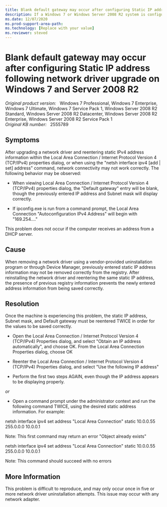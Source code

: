 ```yaml
---
title: Blank default gateway may occur after configuring Static IP address following network driver upgrade on Windows 7 and Server 2008 R2
description: If a Windows 7 or Windows Server 2008 R2 system is configured with a Static IPv4 address, and the underlying network driver is uninstalled and reinstalled, reconfiguring the same Static IPv4 address information may result in a blank default gateway.  The Static IP address information must be reentered twice before the information persists to the registry.
ms.date: 12/07/2020
ms.prod-support-area-path: 
ms.technology: [Replace with your value]
ms.reviewer: steved
---
```

# Blank default gateway may occur after configuring Static IP address following network driver upgrade on Windows 7 and Server 2008 R2

_Original product version:_ &nbsp; Windows 7 Professional, Windows 7 Enterprise, Windows 7 Ultimate, Windows 7 Service Pack 1, Windows Server 2008 R2 Standard, Windows Server 2008 R2 Datacenter, Windows Server 2008 R2 Enterprise, Windows Server 2008 R2 Service Pack 1  
_Original KB number:_ &nbsp; 2555789

## Symptoms

After upgrading a network driver and reentering static IPv4 address information within the Local Area Connection / Internet Protocol Version 4 (TCP/IPv4) properties dialog, or when using the "netsh interface ipv4 [add | set] address" command, network connectivity may not work correctly. The following behavior may be observed:

- When viewing Local Area Connection / Internet Protocol Version 4 (TCP/IPv4) properties dialog, the "Default gateway" entry will be blank, though the previously entered IP address and Subnet mask will display correctly.

- If ipconfig.exe is run from a command prompt, the Local Area Connection "Autoconfiguration IPv4 Address" will begin with "169.254...."

This problem does not occur if the computer receives an address from a DHCP server.

## Cause

When removing a network driver using a vendor-provided uninstallation program or through Device Manager, previously entered static IP address information may not be removed correctly from the registry. After reinstalling the network driver and reentering the same static IP address, the presence of previous registry information prevents the newly entered address information from being saved correctly. 

## Resolution

Once the machine is experiencing this problem, the static IP address, Subnet mask, and Default gateway must be reentered TWICE in order for the values to be saved correctly. 

- Open the Local Area Connection / Internet Protocol Version 4 (TCP/IPv4) Properties dialog, and select "Obtain an IP address automatically", and choose OK. From the Local Area Connection Properties dialog, choose OK

- Reenter the Local Area Connection / Internet Protocol Version 4 (TCP/IPv4) Properties dialog, and select "Use the following IP address"

- Perform the first two steps AGAIN, even though the IP address appears to be displaying properly.

*or*

- Open a command prompt under the administrator context and run the following command TWICE, using the desired static address information. For example:

netsh interface ipv4 set address "Local Area Connection" static 10.0.0.55 255.0.0.0 10.0.0.1

Note: This first command may return an error "Object already exists"

netsh interface ipv4 set address "Local Area Connection" static 10.0.0.55 255.0.0.0 10.0.0.1

Note: This command should succeed with no errors

## More Information

This problem is difficult to reproduce, and may only occur once in five or more network driver uninstallation attempts. This issue may occur with any network adapter.
